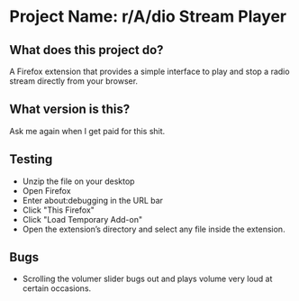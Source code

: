 # Project Name: r/A/dio Stream Player

## What does this project do?
A Firefox extension that provides a simple interface to play and stop a radio stream directly from your browser.

## What version is this?
Ask me again when I get paid for this shit.

## Testing
* Unzip the file on your desktop
* Open Firefox
* Enter about:debugging in the URL bar
* Click "This Firefox"
* Click "Load Temporary Add-on"
* Open the extension’s directory and select any file inside the extension.


## Bugs 
* Scrolling the volumer slider bugs out and plays volume very loud at certain occasions.
